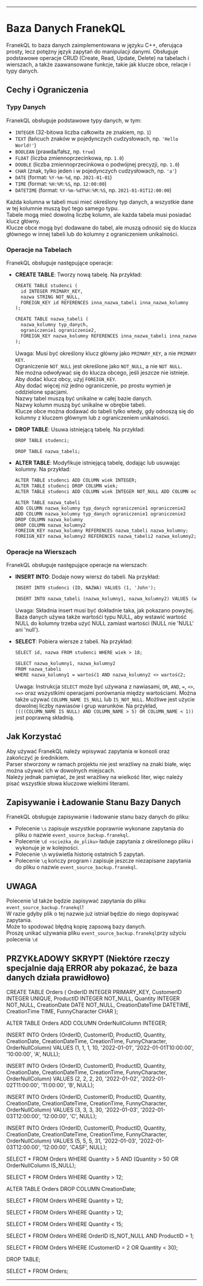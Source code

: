 
---

# Baza Danych FranekQL

FranekQL to baza danych zaimplementowana w języku C++, oferująca prosty, lecz potężny język zapytań do manipulacji danymi. Obsługuje podstawowe operacje CRUD (Create, Read, Update, Delete) na tabelach i wierszach, a także zaawansowane funkcje, takie jak klucze obce, relacje i typy danych.

## Cechy i Ograniczenia

### Typy Danych
FranekQL obsługuje podstawowe typy danych, w tym:
- `INTEGER` (32-bitowa liczba całkowita ze znakiem, np. `1`)
- `TEXT` (łańcuch znaków w pojedynczych cudzysłowach, np. `'Hello World!'`)
- `BOOLEAN` (prawda/fałsz, np. `true`)
- `FLOAT` (liczba zmiennoprzecinkowa, np. `1.0`)
- `DOUBLE` (liczba zmiennoprzecinkowa o podwójnej precyzji, np. `1.0`)
- `CHAR` (znak, tylko jeden i w pojedynczych cudzysłowach, np. `'a'`)
- `DATE` (format: `%Y-%m-%d`, np. `2021-01-01`)
- `TIME` (format: `%H:%M:%S`, np. `12:00:00`)
- `DATETIME` (format: `%Y-%m-%dT%H:%M:%S`, np. `2021-01-01T12:00:00`)

Każda kolumna w tabeli musi mieć określony typ danych, a wszystkie dane w tej kolumnie muszą być tego samego typu. \
Tabele mogą mieć dowolną liczbę kolumn, ale każda tabela musi posiadać klucz główny. \
Klucze obce mogą być dodawane do tabel, ale muszą odnosić się do klucza głównego w innej tabeli lub do kolumny z ograniczeniem unikalności.

### Operacje na Tabelach
FranekQL obsługuje następujące operacje:

- **CREATE TABLE**: Tworzy nową tabelę. Na przykład:
  ```markdown
  CREATE TABLE studenci ( 
    id INTEGER PRIMARY_KEY, 
    nazwa STRING NOT_NULL,
    FOREIGN_KEY id REFERENCES inna_nazwa_tabeli inna_nazwa_kolumny
  );

  CREATE TABLE nazwa_tabeli (
    nazwa_kolumny typ_danych,
    ograniczenie1 ograniczenie2, 
    FOREIGN_KEY nazwa_kolumny REFERENCES inna_nazwa_tabeli inna_nazwa_kolumny, ...
  );
  ```
  Uwaga: Musi być określony klucz główny jako `PRIMARY_KEY`, a nie `PRIMARY KEY`. \
  Ograniczenie `NOT_NULL` jest określone jako `NOT_NULL`, a nie `NOT NULL`. \
  Nie można odwoływać się do klucza obcego, jeśli jeszcze nie istnieje. \
  Aby dodać klucz obcy, użyj `FOREIGN_KEY`. \
  Aby dodać więcej niż jedno ograniczenie, po prostu wymień je oddzielone spacjami. \
  Nazwy tabel muszą być unikalne w całej bazie danych. \
  Nazwy kolumn muszą być unikalne w obrębie tabeli. \
  Klucze obce można dodawać do tabeli tylko wtedy, gdy odnoszą się do kolumny z kluczem głównym lub z ograniczeniem unikalności.

- **DROP TABLE**: Usuwa istniejącą tabelę. Na przykład:
  ```markdown
  DROP TABLE studenci;
  
  DROP TABLE nazwa_tabeli;
  ```
- **ALTER TABLE**: Modyfikuje istniejącą tabelę, dodając lub usuwając kolumny. Na przykład:
  ```markdown
  ALTER TABLE studenci ADD COLUMN wiek INTEGER;
  ALTER TABLE studenci DROP COLUMN wiek;
  ALTER TABLE studenci ADD COLUMN wiek INTEGER NOT_NULL ADD COLUMN ocena INTEGER DROP COLUMN ocena;

  ALTER TABLE nazwa_tabeli 
  ADD COLUMN nazwa_kolumny typ_danych ograniczenie1 ograniczenie2 
  ADD COLUMN nazwa_kolumny typ_danych ograniczenie1 ograniczenie2 
  DROP COLUMN nazwa_kolumny
  DROP COLUMN nazwa_kolumny2
  FOREIGN_KEY nazwa_kolumny REFERENCES nazwa_tabeli nazwa_kolumny;
  FOREIGN_KEY nazwa_kolumny2 REFERENCES nazwa_tabeli2 nazwa_kolumny2;
  ```

### Operacje na Wierszach
FranekQL obsługuje następujące operacje na wierszach:

- **INSERT INTO**: Dodaje nowy wiersz do tabeli. Na przykład:
  ```markdown
  INSERT INTO studenci (ID, NAZWA) VALUES (1, 'John');

  INSERT INTO nazwa_tabeli (nazwa_kolumny1, nazwa_kolumny2) VALUES (wartość1, wartość2);
  ```
  Uwaga: Składnia insert musi być dokładnie taka, jak pokazano powyżej. \
  Baza danych używa także wartośći typu NULL, aby wstawić wartość NULL do kolumny trzeba użyć NULL zamiast wartości 
  (NULL nie 'NULL' ani 'null').


- **SELECT**: Pobiera wiersze z tabeli. Na przykład:
  ```markdown
  SELECT id, nazwa FROM studenci WHERE wiek > 18;
  
  SELECT nazwa_kolumny1, nazwa_kolumny2 
  FROM nazwa_tabeli 
  WHERE nazwa_kolumny1 = wartość1 AND nazwa_kolumny2 <> wartość2;
  ```
  Uwaga: Instrukcja `SELECT` może być używana z nawiasami, `OR`, `AND`, `=`, `<>`, `<=>` oraz wszystkimi operacjami porównania między wartościami. Można także używać `COLUMN_NAME IS_NULL` lub `IS_NOT_NULL`. Możliwe jest użycie dowolnej liczby nawiasów i grup warunków. Na przykład, `((((COLUMN_NAME IS NULL) AND COLUMN_NAME > 5) OR COLUMN_NAME < 1))` jest poprawną składnią.

## Jak Korzystać

Aby używać FranekQL należy wpisywać zapytania w konsoli oraz zakończyć je średnikiem. \
Parser stworzony w ramach projektu nie jest wrażliwy na znaki białe, więc można używać ich w dowolnych miejscach. \
Należy jednak pamiętać, że jest wrażliwy na wielkość liter, więc należy pisać wszystkie słowa kluczowe wielkimi literami.

## Zapisywanie i Ładowanie Stanu Bazy Danych

FranekQL obsługuje zapisywanie i ładowanie stanu bazy danych do pliku:
- Polecenie `\s` zapisuje wszystkie poprawnie wykonane zapytania do pliku o nazwie `event_source_backup.franekql`.
- Polecenie `\d <scieżka_do_pliku>` ładuje zapytania z określonego pliku i wykonuje je w kolejności.
- Polecenie `\h` wyświetla historię ostatnich 5 zapytań.
- Polecenie `\q` kończy program i zapisuje jeszcze niezapisane zapytania do pliku o nazwie `event_source_backup.franekql`.

## UWAGA
Polecenie \d także będzie zapisywać zapytania do pliku `event_source_backup.franekql`!  \
W razie gdyby plik o tej nazwie już istniał będzie do niego dopisywać zapytania.  \
Może to spodować błędną kopię zapsową bazy danych. \
Proszę unikać używania pliku `event_source_backup.franekql`przy użyciu polecenia `\d`




## PRZYKŁADOWY SKRYPT (Niektóre rzeczy specjalnie dają ERROR aby pokazać, że baza danych działa prawidłowo)


CREATE TABLE Orders (
    OrderID INTEGER PRIMARY_KEY,
    CustomerID INTEGER UNIQUE,
    ProductID INTEGER NOT_NULL,
    Quantity INTEGER NOT_NULL,
    CreationDate DATE NOT_NULL,
    CreationDateTime DATETIME,
    CreationTime TIME,
    FunnyCharacter CHAR
);

ALTER TABLE Orders ADD COLUMN OrderNullColumn INTEGER;


INSERT INTO Orders (OrderID, CustomerID, ProductID, Quantity, CreationDate, CreationDateTime, CreationTime, FunnyCharacter, OrderNullColumn)
VALUES (1, 1, 1, 10, '2022-01-01', '2022-01-01T10:00:00', '10:00:00', 'A', NULL);

INSERT INTO Orders (OrderID, CustomerID, ProductID, Quantity, CreationDate, CreationDateTime, CreationTime, FunnyCharacter, OrderNullColumn)
VALUES (2, 2, 2, 20, '2022-01-02', '2022-01-02T11:00:00', '11:00:00', 'B', NULL);

INSERT INTO Orders (OrderID, CustomerID, ProductID, Quantity, CreationDate, CreationDateTime, CreationTime, FunnyCharacter, OrderNullColumn)
VALUES (3, 3, 3, 30, '2022-01-03', '2022-01-03T12:00:00', '12:00:00', 'C', NULL);

INSERT INTO Orders (OrderID, CustomerID, ProductID, Quantity, CreationDate, CreationDateTime, CreationTime, FunnyCharacter, OrderNullColumn)
VALUES (5, 5, 5, 31, '2022-01-03', '2022-01-03T12:00:00', '12:00:00', 'CASF', NULL);

SELECT * FROM Orders WHERE Quantity > 5 AND (Quantity > 50 OR OrderNullColumn IS_NULL);


SELECT * FROM Orders WHERE Quantity > 12;

ALTER TABLE Orders DROP COLUMN CreationDate;

SELECT * FROM Orders WHERE Quantity > 12;


SELECT * FROM Orders WHERE Quantity > 12;

SELECT * FROM Orders WHERE Quantity < 15;


SELECT * FROM Orders WHERE OrderID IS_NOT_NULL AND ProductID = 1;

SELECT * FROM Orders WHERE (CustomerID = 2 OR Quantity < 30);


DROP TABLE;

SELECT * FROM Orders;


---
